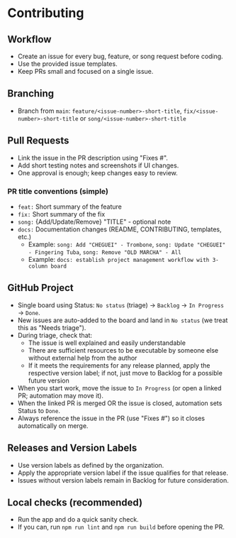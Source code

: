 # Contributing

## Workflow
- Create an issue for every bug, feature, or song request before coding.
- Use the provided issue templates.
- Keep PRs small and focused on a single issue.

## Branching
- Branch from `main`: `feature/<issue-number>-short-title`, `fix/<issue-number>-short-title` or `song/<issue-number>-short-title`

## Pull Requests
- Link the issue in the PR description using "Fixes #<issue-number>".
- Add short testing notes and screenshots if UI changes.
- One approval is enough; keep changes easy to review.

### PR title conventions (simple)
- `feat:` Short summary of the feature
- `fix:` Short summary of the fix
- `song:` {Add/Update/Remove} "TITLE" - optional note
- `docs:` Documentation changes (README, CONTRIBUTING, templates, etc.)
  - Example: `song: Add "CHEGUEI" - Trombone`, `song: Update "CHEGUEI" - Fingering Tuba`, `song: Remove "OLD MARCHA" - All`
  - Example: `docs: establish project management workflow with 3-column board`

## GitHub Project
- Single board using Status: `No status` (triage) → `Backlog` → `In Progress` → `Done`.
- New issues are auto-added to the board and land in `No status` (we treat this as "Needs triage").
- During triage, check that:
  - The issue is well explained and easily understandable
  - There are sufficient resources to be executable by someone else without external help from the author
  - If it meets the requirements for any release planned, apply the respective version label; if not, just move to Backlog for a possible future version
- When you start work, move the issue to `In Progress` (or open a linked PR; automation may move it).
- When the linked PR is merged OR the issue is closed, automation sets Status to `Done`.
- Always reference the issue in the PR (use "Fixes #<issue-number>") so it closes automatically on merge.

## Releases and Version Labels
- Use version labels as defined by the organization.
- Apply the appropriate version label if the issue qualifies for that release.
- Issues without version labels remain in Backlog for future consideration.

## Local checks (recommended)
- Run the app and do a quick sanity check.
- If you can, run `npm run lint` and `npm run build` before opening the PR.
